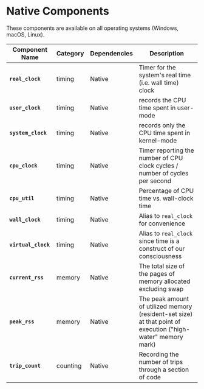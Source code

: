 # Native Components

These components are available on all operating systems (Windows, macOS, Linux).

| Component Name      | Category | Dependencies | Description                                                                                                  |
| ------------------- | -------- | ------------ | ------------------------------------------------------------------------------------------------------------ |
| **`real_clock`**    | timing   | Native       | Timer for the system's real time (i.e. wall time) clock                                                      |
| **`user_clock`**    | timing   | Native       | records the CPU time spent in user-mode                                                                      |
| **`system_clock`**  | timing   | Native       | records only the CPU time spent in kernel-mode                                                               |
| **`cpu_clock`**     | timing   | Native       | Timer reporting the number of CPU clock cycles / number of cycles per second                                 |
| **`cpu_util`**      | timing   | Native       | Percentage of CPU time vs. wall-clock time                                                                   |
| **`wall_clock`**    | timing   | Native       | Alias to `real_clock` for convenience                                                                        |
| **`virtual_clock`** | timing   | Native       | Alias to `real_clock` since time is a construct of our consciousness                                         |
| **`current_rss`**   | memory   | Native       | The total size of the pages of memory allocated excluding swap                                               |
| **`peak_rss`**      | memory   | Native       | The peak amount of utilized memory (resident-set size) at that point of execution ("high-water" memory mark) |
| **`trip_count`**    | counting | Native       | Recording the number of trips through a section of code                                                      |
